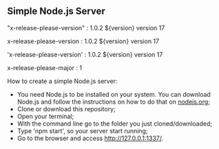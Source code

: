 ## Simple Node.js Server

"x-release-please-version" : 1.0.2  ${version}	version  17 

x-release-please-version : 1.0.2  ${version}	version  17 

'x-release-please-version' : 1.0.2  ${version}	version  17 

x-release-please-major : 1 

How to create a simple Node.js server:

- You need Node.js to be installed on your system. You can download Node.js and follow the instructions on how to do that on [nodejs.org](http://nodejs.org/);
- Clone or download this repository;
- Open your terminal;
- With the command line go to the folder you just cloned/downloaded;
- Type 'npm start', so your server start running;
- Go to the browser and access http://127.0.0.1:1337/.
